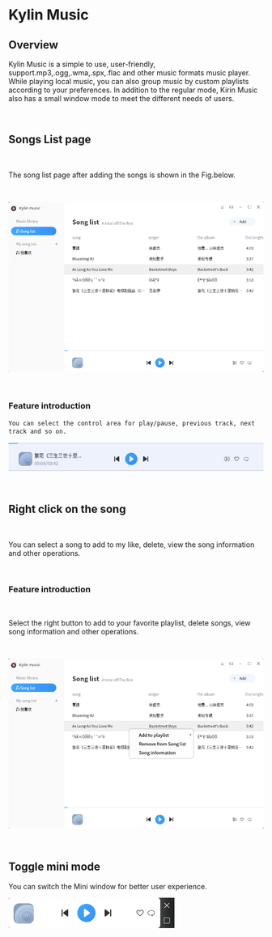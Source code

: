 # Kylin Music
## Overview
Kylin Music is a simple to use, user-friendly, support.mp3,.ogg,.wma,.spx,.flac and other music formats music player. While playing local music, you can also group music by custom playlists according to your preferences. In addition to the regular mode, Kirin Music also has a small window mode to meet the different needs of users.

<br>

## Songs List page

<br>

The song list page after adding the songs is shown in the Fig.below.

<br>

![Fig.1 Songs List-big](image/list.png)

<br>

### Feature introduction
    You can select the control area for play/pause, previous track, next track and so on.
![Fig.2 Playback Control Area-big](image/play.png)

<br>

## Right click on the song

<br>

You can select a song to add to my like, delete, view the song information and other operations.

<br>

### Feature introduction

<br>

Select the right button to add to your favorite playlist, delete songs, view song information and other operations.

<br>

![Fig.3 right-click-big](image/right.png)

<br>

## Toggle mini mode
You can switch the Mini window for better user experience.

![Fig.4 Mini](image/mini.png)

<br>

